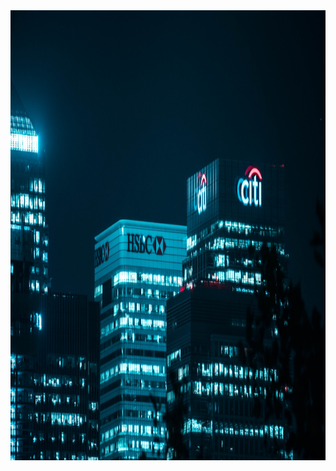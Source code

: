 <img align="center" src="https://github.com/CesarM4rtinez/CesarM4rtinez/blob/main/miquel-parera-41J9-JTIP-c-unsplash.jpg?raw=true" width="1920" height="720"/>
